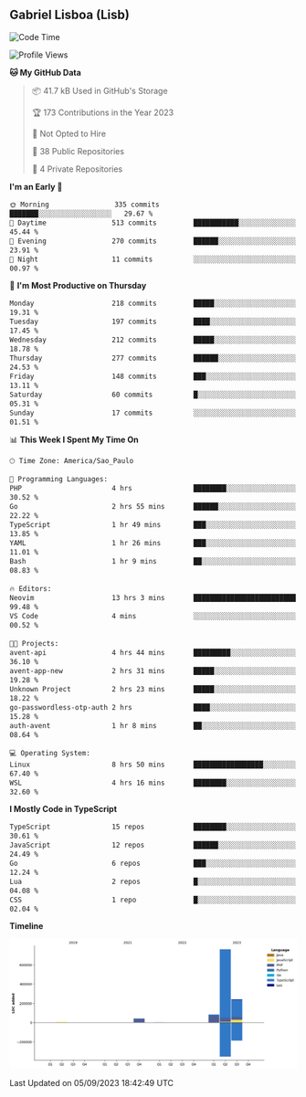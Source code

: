 ## Gabriel Lisboa (Lisb)

<!--START_SECTION:waka-->
![Code Time](http://img.shields.io/badge/Code%20Time-162%20hrs%2018%20mins-blue)

![Profile Views](http://img.shields.io/badge/Profile%20Views-0-blue)

**🐱 My GitHub Data** 

> 📦 41.7 kB Used in GitHub's Storage 
 > 
> 🏆 173 Contributions in the Year 2023
 > 
> 🚫 Not Opted to Hire
 > 
> 📜 38 Public Repositories 
 > 
> 🔑 4 Private Repositories 
 > 
**I'm an Early 🐤** 

```text
🌞 Morning                335 commits         ███████░░░░░░░░░░░░░░░░░░   29.67 % 
🌆 Daytime                513 commits         ███████████░░░░░░░░░░░░░░   45.44 % 
🌃 Evening                270 commits         ██████░░░░░░░░░░░░░░░░░░░   23.91 % 
🌙 Night                  11 commits          ░░░░░░░░░░░░░░░░░░░░░░░░░   00.97 % 
```
📅 **I'm Most Productive on Thursday** 

```text
Monday                   218 commits         █████░░░░░░░░░░░░░░░░░░░░   19.31 % 
Tuesday                  197 commits         ████░░░░░░░░░░░░░░░░░░░░░   17.45 % 
Wednesday                212 commits         █████░░░░░░░░░░░░░░░░░░░░   18.78 % 
Thursday                 277 commits         ██████░░░░░░░░░░░░░░░░░░░   24.53 % 
Friday                   148 commits         ███░░░░░░░░░░░░░░░░░░░░░░   13.11 % 
Saturday                 60 commits          █░░░░░░░░░░░░░░░░░░░░░░░░   05.31 % 
Sunday                   17 commits          ░░░░░░░░░░░░░░░░░░░░░░░░░   01.51 % 
```


📊 **This Week I Spent My Time On** 

```text
🕑︎ Time Zone: America/Sao_Paulo

💬 Programming Languages: 
PHP                      4 hrs               ████████░░░░░░░░░░░░░░░░░   30.52 % 
Go                       2 hrs 55 mins       ██████░░░░░░░░░░░░░░░░░░░   22.22 % 
TypeScript               1 hr 49 mins        ███░░░░░░░░░░░░░░░░░░░░░░   13.85 % 
YAML                     1 hr 26 mins        ███░░░░░░░░░░░░░░░░░░░░░░   11.01 % 
Bash                     1 hr 9 mins         ██░░░░░░░░░░░░░░░░░░░░░░░   08.83 % 

🔥 Editors: 
Neovim                   13 hrs 3 mins       █████████████████████████   99.48 % 
VS Code                  4 mins              ░░░░░░░░░░░░░░░░░░░░░░░░░   00.52 % 

🐱‍💻 Projects: 
avent-api                4 hrs 44 mins       █████████░░░░░░░░░░░░░░░░   36.10 % 
avent-app-new            2 hrs 31 mins       █████░░░░░░░░░░░░░░░░░░░░   19.28 % 
Unknown Project          2 hrs 23 mins       █████░░░░░░░░░░░░░░░░░░░░   18.22 % 
go-passwordless-otp-auth 2 hrs               ████░░░░░░░░░░░░░░░░░░░░░   15.28 % 
auth-avent               1 hr 8 mins         ██░░░░░░░░░░░░░░░░░░░░░░░   08.64 % 

💻 Operating System: 
Linux                    8 hrs 50 mins       █████████████████░░░░░░░░   67.40 % 
WSL                      4 hrs 16 mins       ████████░░░░░░░░░░░░░░░░░   32.60 % 
```

**I Mostly Code in TypeScript** 

```text
TypeScript               15 repos            ████████░░░░░░░░░░░░░░░░░   30.61 % 
JavaScript               12 repos            ██████░░░░░░░░░░░░░░░░░░░   24.49 % 
Go                       6 repos             ███░░░░░░░░░░░░░░░░░░░░░░   12.24 % 
Lua                      2 repos             █░░░░░░░░░░░░░░░░░░░░░░░░   04.08 % 
CSS                      1 repo              █░░░░░░░░░░░░░░░░░░░░░░░░   02.04 % 
```



**Timeline**

![Lines of Code chart](https://raw.githubusercontent.com/tenlisboa/tenlisboa/main/assets/bar_graph.png)


 Last Updated on 05/09/2023 18:42:49 UTC
<!--END_SECTION:waka-->
